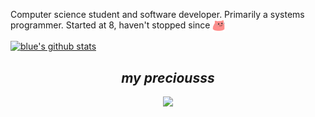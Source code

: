 Computer science student and software developer. Primarily a systems programmer. Started at 8, haven't stopped since <img src="./meow_party.gif" width="20" style="vertical-align: middle;">

[![blue's github stats](https://github-readme-stats.vercel.app/api?username=nightmarishblue)](https://github.com/anuraghazra/github-readme-stats)

<div align="center">
<h2><em>my preciousss</em></h2>
<img src="https://skillicons.dev/icons?&perline=3&i=c,cpp,linux,bash,git,vim">

<!-- <div align="center">
<h2>other langs I know</h2>
<img src="https://skillicons.dev/icons?&perline=3&i=java,kotlin,py">

<div align="center">
<h2>tool(chain)s</h2>
<img src="https://skillicons.dev/icons?&perline=3&i=cmake,gradle,npm">

<div align="center">
<h2>backend & devops</h2>
<img src="https://skillicons.dev/icons?&perline=2&i=docker,nginx,nodejs,cf">
</div> -->

<!-- dont care much for this stuff -->
<!-- <div align="center">
<h2>frontend stuff</h2>
<img src="https://skillicons.dev/icons?&perline=3&i=js,ts,react,django,html,css">
</div>

<div align="center">
<h2>places i've dabbled</h2>
<img src="https://skillicons.dev/icons?&perline=4&i=r,php,aws,azure,haskell,postgres,androidstudio,arch,lua,mysql,raspberrypi,webpack">
</div> -->
